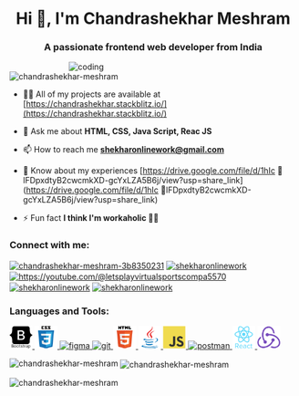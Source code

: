 <h1 align="center">Hi 👋, I'm Chandrashekhar Meshram</h1>
<h3 align="center">A passionate frontend web developer from India</h3>

<img align="right" alt="coding" width="400" src="https://user-images.githubusercontent.com/63050133/156676671-d5b2e362-97d4-4404-9447-dd71ddfea82f.gif">

<p align="left"> <img src="https://komarev.com/ghpvc/?username=chandrashekhar-meshram&label=Profile%20views&color=0e75b6&style=flat" alt="chandrashekhar-meshram" /> </p>

- 👨‍💻 All of my projects are available at [https://chandrashekhar.stackblitz.io/](https://chandrashekhar.stackblitz.io/)

- 💬 Ask me about **HTML, CSS, Java Script, Reac JS**

- 📫 How to reach me **shekharonlinework@gmail.com**

- 📄 Know about my experiences [https://drive.google.com/file/d/1hIc 📂lFDpxdtyB2cwcmkXD-gcYxLZA5B6j/view?usp=share_link](https://drive.google.com/file/d/1hIc 📂lFDpxdtyB2cwcmkXD-gcYxLZA5B6j/view?usp=share_link)

- ⚡ Fun fact **I think I'm workaholic 👨‍💻**

<h3 align="left">Connect with me:</h3>
<p align="left">
<a href="https://linkedin.com/in/chandrashekhar-meshram-3b8350231" target="blank"><img align="center" src="https://raw.githubusercontent.com/rahuldkjain/github-profile-readme-generator/master/src/images/icons/Social/linked-in-alt.svg" alt="chandrashekhar-meshram-3b8350231" height="30" width="40" /></a>
<a href="https://codesandbox.com/shekharonlinework" target="blank"><img align="center" src="https://raw.githubusercontent.com/rahuldkjain/github-profile-readme-generator/master/src/images/icons/Social/codesandbox.svg" alt="shekharonlinework" height="30" width="40" /></a>
<a href="https://www.youtube.com/c/https://youtube.com/@letsplayvirtualsportscompa5570" target="blank"><img align="center" src="https://raw.githubusercontent.com/rahuldkjain/github-profile-readme-generator/master/src/images/icons/Social/youtube.svg" alt="https://youtube.com/@letsplayvirtualsportscompa5570" height="30" width="40" /></a>
<a href="https://www.leetcode.com/shekharonlinework" target="blank"><img align="center" src="https://raw.githubusercontent.com/rahuldkjain/github-profile-readme-generator/master/src/images/icons/Social/leet-code.svg" alt="shekharonlinework" height="30" width="40" /></a>
<a href="https://auth.geeksforgeeks.org/user/shekharonlinework" target="blank"><img align="center" src="https://raw.githubusercontent.com/rahuldkjain/github-profile-readme-generator/master/src/images/icons/Social/geeks-for-geeks.svg" alt="shekharonlinework" height="30" width="40" /></a>
</p>

<h3 align="left">Languages and Tools:</h3>
<p align="left"> <a href="https://getbootstrap.com" target="_blank" rel="noreferrer"> <img src="https://raw.githubusercontent.com/devicons/devicon/master/icons/bootstrap/bootstrap-plain-wordmark.svg" alt="bootstrap" width="40" height="40"/> </a> <a href="https://www.w3schools.com/css/" target="_blank" rel="noreferrer"> <img src="https://raw.githubusercontent.com/devicons/devicon/master/icons/css3/css3-original-wordmark.svg" alt="css3" width="40" height="40"/> </a> <a href="https://www.figma.com/" target="_blank" rel="noreferrer"> <img src="https://www.vectorlogo.zone/logos/figma/figma-icon.svg" alt="figma" width="40" height="40"/> </a> <a href="https://git-scm.com/" target="_blank" rel="noreferrer"> <img src="https://www.vectorlogo.zone/logos/git-scm/git-scm-icon.svg" alt="git" width="40" height="40"/> </a> <a href="https://www.w3.org/html/" target="_blank" rel="noreferrer"> <img src="https://raw.githubusercontent.com/devicons/devicon/master/icons/html5/html5-original-wordmark.svg" alt="html5" width="40" height="40"/> </a> <a href="https://www.java.com" target="_blank" rel="noreferrer"> <img src="https://raw.githubusercontent.com/devicons/devicon/master/icons/java/java-original.svg" alt="java" width="40" height="40"/> </a> <a href="https://developer.mozilla.org/en-US/docs/Web/JavaScript" target="_blank" rel="noreferrer"> <img src="https://raw.githubusercontent.com/devicons/devicon/master/icons/javascript/javascript-original.svg" alt="javascript" width="40" height="40"/> </a> <a href="https://postman.com" target="_blank" rel="noreferrer"> <img src="https://www.vectorlogo.zone/logos/getpostman/getpostman-icon.svg" alt="postman" width="40" height="40"/> </a> <a href="https://reactjs.org/" target="_blank" rel="noreferrer"> <img src="https://raw.githubusercontent.com/devicons/devicon/master/icons/react/react-original-wordmark.svg" alt="react" width="40" height="40"/> </a> <a href="https://redux.js.org" target="_blank" rel="noreferrer"> <img src="https://raw.githubusercontent.com/devicons/devicon/master/icons/redux/redux-original.svg" alt="redux" width="40" height="40"/> </a> </p>

<p><img align="left" src="https://github-readme-stats.vercel.app/api/top-langs?username=chandrashekhar-meshram&show_icons=true&locale=en&layout=compact" alt="chandrashekhar-meshram" /></p>

<p>&nbsp;<img align="center" src="https://github-readme-stats.vercel.app/api?username=chandrashekhar-meshram&show_icons=true&locale=en" alt="chandrashekhar-meshram" /></p>

<p><img align="center" src="https://github-readme-streak-stats.herokuapp.com/?user=chandrashekhar-meshram&" alt="chandrashekhar-meshram" /></p>
